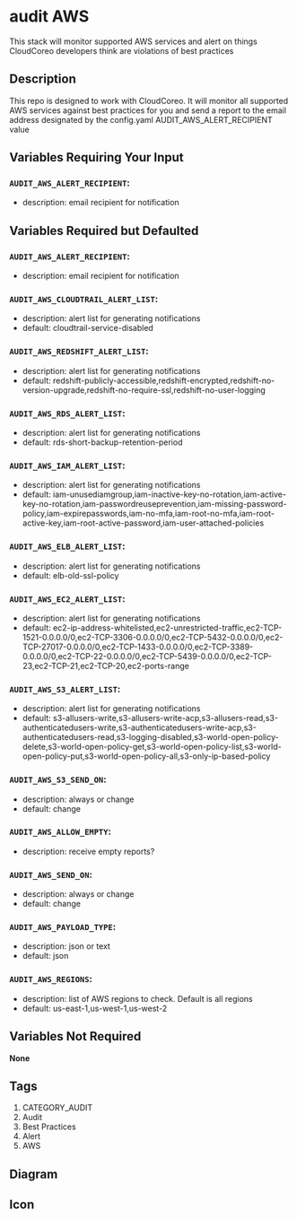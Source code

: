 audit AWS
============================
This stack will monitor supported AWS services and alert on things CloudCoreo developers think are violations of best practices


## Description

This repo is designed to work with CloudCoreo. It will monitor all supported AWS services against best practices for you and send a report to the email address designated by the config.yaml AUDIT_AWS_ALERT_RECIPIENT value

## Variables Requiring Your Input

### `AUDIT_AWS_ALERT_RECIPIENT`:
  * description: email recipient for notification

## Variables Required but Defaulted

### `AUDIT_AWS_ALERT_RECIPIENT`:
  * description: email recipient for notification

### `AUDIT_AWS_CLOUDTRAIL_ALERT_LIST`:
  * description: alert list for generating notifications
  * default: cloudtrail-service-disabled

### `AUDIT_AWS_REDSHIFT_ALERT_LIST`:
  * description: alert list for generating notifications
  * default: redshift-publicly-accessible,redshift-encrypted,redshift-no-version-upgrade,redshift-no-require-ssl,redshift-no-user-logging

### `AUDIT_AWS_RDS_ALERT_LIST`:
  * description: alert list for generating notifications
  * default: rds-short-backup-retention-period

### `AUDIT_AWS_IAM_ALERT_LIST`:
  * description: alert list for generating notifications
  * default: iam-unusediamgroup,iam-inactive-key-no-rotation,iam-active-key-no-rotation,iam-passwordreuseprevention,iam-missing-password-policy,iam-expirepasswords,iam-no-mfa,iam-root-no-mfa,iam-root-active-key,iam-root-active-password,iam-user-attached-policies

### `AUDIT_AWS_ELB_ALERT_LIST`:
  * description: alert list for generating notifications
  * default: elb-old-ssl-policy

### `AUDIT_AWS_EC2_ALERT_LIST`:
  * description: alert list for generating notifications
  * default: ec2-ip-address-whitelisted,ec2-unrestricted-traffic,ec2-TCP-1521-0.0.0.0/0,ec2-TCP-3306-0.0.0.0/0,ec2-TCP-5432-0.0.0.0/0,ec2-TCP-27017-0.0.0.0/0,ec2-TCP-1433-0.0.0.0/0,ec2-TCP-3389-0.0.0.0/0,ec2-TCP-22-0.0.0.0/0,ec2-TCP-5439-0.0.0.0/0,ec2-TCP-23,ec2-TCP-21,ec2-TCP-20,ec2-ports-range

### `AUDIT_AWS_S3_ALERT_LIST`:
  * description: alert list for generating notifications
  * default: s3-allusers-write,s3-allusers-write-acp,s3-allusers-read,s3-authenticatedusers-write,s3-authenticatedusers-write-acp,s3-authenticatedusers-read,s3-logging-disabled,s3-world-open-policy-delete,s3-world-open-policy-get,s3-world-open-policy-list,s3-world-open-policy-put,s3-world-open-policy-all,s3-only-ip-based-policy

### `AUDIT_AWS_S3_SEND_ON`:
  * description: always or change
  * default: change

### `AUDIT_AWS_ALLOW_EMPTY`:
  * description: receive empty reports?

### `AUDIT_AWS_SEND_ON`:
  * description: always or change
  * default: change

### `AUDIT_AWS_PAYLOAD_TYPE`:
  * description: json or text
  * default: json

### `AUDIT_AWS_REGIONS`:
  * description: list of AWS regions to check. Default is all regions
  * default: us-east-1,us-west-1,us-west-2

## Variables Not Required

**None**

## Tags

1. CATEGORY_AUDIT
1. Audit
1. Best Practices
1. Alert
1. AWS


## Diagram



## Icon



